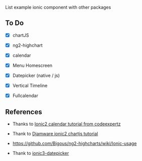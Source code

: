 List example ionic component with other packages

## To Do
* [x] chartJS

* [x] ng2-highchart

* [x] calendar

* [x] Menu Homescreen

* [x] Datepicker (native / js)

* [x] Vertical Timeline

* [x] Fullcalendar

## References
* Thanks to [Ionic2 calendar tutorial from codeexpertz](https://www.codeexpertz.com/blog/mobile/ionic-2-calendar)

* Thank to [Djamware ionic2 chartjs tutorial](https://www.djamware.com/post/598953f880aca768e4d2b12b/creating-beautiful-charts-easily-using-ionic-3-and-angular-4)

* https://github.com/Bigous/ng2-highcharts/wiki/Ionic-usage

* Thank to [ionic3-datepicker](https://github.com/pauloedsr/ionic3-datepicker/)
